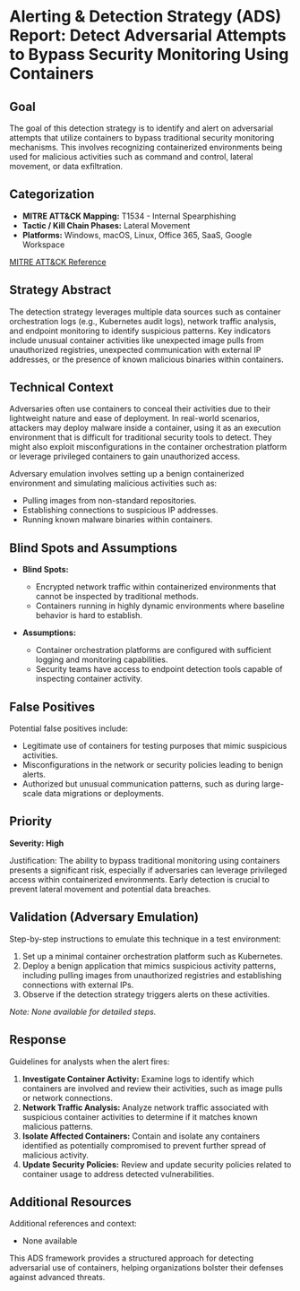 # Alerting & Detection Strategy (ADS) Report: Detect Adversarial Attempts to Bypass Security Monitoring Using Containers

## Goal
The goal of this detection strategy is to identify and alert on adversarial attempts that utilize containers to bypass traditional security monitoring mechanisms. This involves recognizing containerized environments being used for malicious activities such as command and control, lateral movement, or data exfiltration.

## Categorization
- **MITRE ATT&CK Mapping:** T1534 - Internal Spearphishing
- **Tactic / Kill Chain Phases:** Lateral Movement
- **Platforms:** Windows, macOS, Linux, Office 365, SaaS, Google Workspace

[MITRE ATT&CK Reference](https://attack.mitre.org/techniques/T1534)

## Strategy Abstract
The detection strategy leverages multiple data sources such as container orchestration logs (e.g., Kubernetes audit logs), network traffic analysis, and endpoint monitoring to identify suspicious patterns. Key indicators include unusual container activities like unexpected image pulls from unauthorized registries, unexpected communication with external IP addresses, or the presence of known malicious binaries within containers.

## Technical Context
Adversaries often use containers to conceal their activities due to their lightweight nature and ease of deployment. In real-world scenarios, attackers may deploy malware inside a container, using it as an execution environment that is difficult for traditional security tools to detect. They might also exploit misconfigurations in the container orchestration platform or leverage privileged containers to gain unauthorized access.

Adversary emulation involves setting up a benign containerized environment and simulating malicious activities such as:
- Pulling images from non-standard repositories.
- Establishing connections to suspicious IP addresses.
- Running known malware binaries within containers.

## Blind Spots and Assumptions
- **Blind Spots:** 
  - Encrypted network traffic within containerized environments that cannot be inspected by traditional methods.
  - Containers running in highly dynamic environments where baseline behavior is hard to establish.
  
- **Assumptions:**
  - Container orchestration platforms are configured with sufficient logging and monitoring capabilities.
  - Security teams have access to endpoint detection tools capable of inspecting container activity.

## False Positives
Potential false positives include:
- Legitimate use of containers for testing purposes that mimic suspicious activities.
- Misconfigurations in the network or security policies leading to benign alerts.
- Authorized but unusual communication patterns, such as during large-scale data migrations or deployments.

## Priority
**Severity: High**

Justification: The ability to bypass traditional monitoring using containers presents a significant risk, especially if adversaries can leverage privileged access within containerized environments. Early detection is crucial to prevent lateral movement and potential data breaches.

## Validation (Adversary Emulation)
Step-by-step instructions to emulate this technique in a test environment:
1. Set up a minimal container orchestration platform such as Kubernetes.
2. Deploy a benign application that mimics suspicious activity patterns, including pulling images from unauthorized registries and establishing connections with external IPs.
3. Observe if the detection strategy triggers alerts on these activities.

*Note: None available for detailed steps.*

## Response
Guidelines for analysts when the alert fires:
1. **Investigate Container Activity:** Examine logs to identify which containers are involved and review their activities, such as image pulls or network connections.
2. **Network Traffic Analysis:** Analyze network traffic associated with suspicious container activities to determine if it matches known malicious patterns.
3. **Isolate Affected Containers:** Contain and isolate any containers identified as potentially compromised to prevent further spread of malicious activity.
4. **Update Security Policies:** Review and update security policies related to container usage to address detected vulnerabilities.

## Additional Resources
Additional references and context:
- None available

This ADS framework provides a structured approach for detecting adversarial use of containers, helping organizations bolster their defenses against advanced threats.